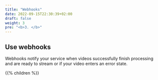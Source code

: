 ```yaml
---
title: "Webhooks"
date: 2022-09-15T22:30:39+02:00
draft: false
weight: 3
pre: "<b>3. </b>"
---
```


## Use webhooks

Webhooks notify your service when videos successfully finish processing and are ready to stream or if your video enters an error state.

{{% children  %}}